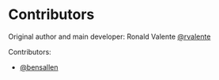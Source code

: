 Contributors
============

Original author and main developer: Ronald Valente [@rvalente](https://github.com/rvalente)

Contributors:

- [@bensallen](https://github.com/bensallen/dotfiles)
